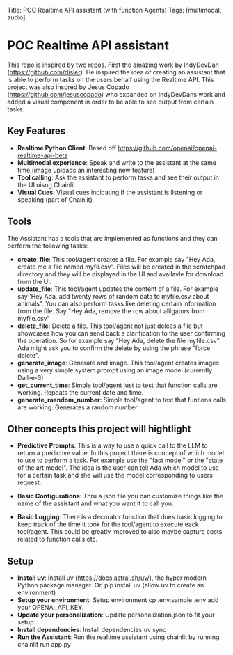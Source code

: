 Title: POC Realtime API assistant (with function Agents)
Tags: [multimodal, audio]

# POC Realtime API assistant

This repo is inspired by two repos.  First the amazing work by IndyDevDan (https://github.com/disler). He inspired the idea of creating an assistant that is able to perform tasks on the users behalf using the Realtime API.  This project was also inspred by Jesus Copado (https://github.com/jesuscopado) who expanded on IndyDevDans work and added a visual component in order to be able to see output from certain tasks.

## Key Features

- **Realtime Python Client**: Based off https://github.com/openai/openai-realtime-api-beta
- **Multimodal experience**: Speak and write to the assistant at the same time (image uploads an interesting new feature)
- **Tool calling**: Ask the assistant to perform tasks and see their output in the UI uisng Chainlit
- **Visual Cues**: Visual cues indicating if the assistant is listening or speaking (part of Chainlit)

## Tools

The Assistant has a tools that are implemented as functions and they can perform the following tasks:

- **create_file**: This tool/agent creates a file. For example say "Hey Ada, create me a file named myfil.csv".  Files will be created in the scratchpad directory and they will be displayed in the UI and availavle for download from the UI.
- **update_file**:  This tool/agent updates the content of a file.  For example say 'Hey Ada, add twenty rows of random data to myfile.csv about animals".  You can also perform tasks like deleting certain information from the file.  Say "Hey Ada, remove the row about alligators from myfile.csv"
- **delete_file**: Delete a file.  This tool/agent not just delees a file but showcases how you can send back a clarification to the user confirming the operation.  So for example say "Hey Ada, delete the file myfile.csv".  Ada might ask you to confirm the delete by using the phrase "force delete".  
- **generate_image**:  Generate and image.  This tool/agent creates images using a very simple system prompt using an image model (currently Dall-e-3)
- **get_current_time**:  Simple tool/agent just to test that function calls are working.  Repeats the current date and time.
- **generate_raandom_number**:  Simple tool/agent to test that funtions calls are working.  Generates a random number.

## Other concepts this project will hightlight

- **Predictive Prompts**:  This is a way to use a quick call to the LLM to return a predictive value.  In this project there is  concept of which model to use to perform a task.  For example use the "fast model" or the "state of the art model".  The idea is the user can tell Ada which model to use for a certain task and she will use the model corresponding to users request.

- **Basic Configurations**:  Thru a json file you can customize things like the name of the assistant and what you want it to call you.

- **Basic Logging**:  There is a decorator function that does basic logging to keep track of the time it took for the tool/agent to execute eack tool/agent.  This could be greatly improved to also maybe capture costs related to function calls etc.

## Setup

- **Install uv**:  Install uv (https://docs.astral.sh/uv/), the hyper modern Python package manager.  Or, pip install uv (allow uv to create an environment)
- **Setup your environment**:  Setup environment cp .env.sample .env add your OPENAI_API_KEY.
- **Update your personalization**:  Update personalization.json to fit your setup
- **Install dependencies**:  Install dependencies uv sync
- **Run the Assistant**:  Run the realtime assistant using chainlit by running chainlit run app.py